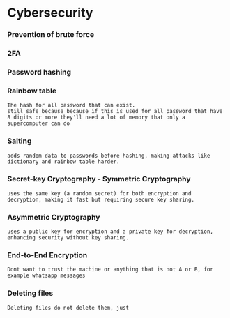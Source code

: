 # Cybersecurity

### Prevention of brute force

### 2FA

### Password hashing

### Rainbow table

    The hash for all password that can exist.
    still safe because because if this is used for all password that have 8 digits or more they'll need a lot of memory that only a supercomputer can do

### Salting

    adds random data to passwords before hashing, making attacks like dictionary and rainbow table harder.

### Secret-key Cryptography - Symmetric Cryptography

    uses the same key (a random secret) for both encryption and decryption, making it fast but requiring secure key sharing.

### Asymmetric Cryptography

    uses a public key for encryption and a private key for decryption, enhancing security without key sharing.

### End-to-End Encryption

    Dont want to trust the machine or anything that is not A or B, for example whatsapp messages

### Deleting files

    Deleting files do not delete them, just